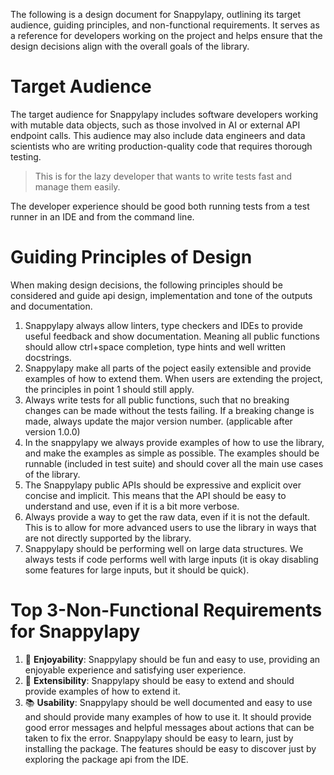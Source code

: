The following is a design document for Snappylapy, outlining its target audience, guiding principles, and non-functional requirements. It serves as a reference for developers working on the project and helps ensure that the design decisions align with the overall goals of the library.

# Target Audience
The target audience for Snappylapy includes software developers working with mutable data objects, such as those involved in AI or external API endpoint calls. This audience may also include data engineers and data scientists who are writing production-quality code that requires thorough testing.

> This is for the lazy developer that wants to write tests fast and manage them easily.

The developer experience should be good both running tests from a test runner in an IDE and from the command line.

# Guiding Principles of Design
When making design decisions, the following principles should be considered and guide api design, implementation and tone of the outputs and documentation.

1. Snappylapy always allow linters, type checkers and IDEs to provide useful feedback and show documentation. Meaning all public functions should allow ctrl+space completion, type hints and well written docstrings.
2. Snappylapy make all parts of the poject easily extensible and provide examples of how to extend them. When users are extending the project, the principles in point 1 should still apply.
3. Always write tests for all public functions, such that no breaking changes can be made without the tests failing. If a breaking change is made, always update the major version number. (applicable after version 1.0.0)
4. In the snappylapy we always provide examples of how to use the library, and make the examples as simple as possible. The examples should be runnable (included in test suite) and should cover all the main use cases of the library.
5. The Snappylapy public APIs should be expressive and explicit over concise and implicit. This means that the API should be easy to understand and use, even if it is a bit more verbose.
6. Always provide a way to get the raw data, even if it is not the default. This is to allow for more advanced users to use the library in ways that are not directly supported by the library.
7. Snappylapy should be performing well on large data structures. We always tests if code performs well with large inputs (it is okay disabling some features for large inputs, but it should be quick).

# Top 3-Non-Functional Requirements for Snappylapy
1. 🎉 **Enjoyability**: Snappylapy should be fun and easy to use, providing an enjoyable experience and satisfying user experience.
2. 🧩 **Extensibility**: Snappylapy should be easy to extend and should provide examples of how to extend it.
3. 📚 **Usability**: Snappylapy should be well documented and easy to use and should provide many examples of how to use it. It should provide good error messages and helpful messages about actions that can be taken to fix the error. Snappylapy should be easy to learn, just by installing the package. The features should be easy to discover just by exploring the package api from the IDE.

